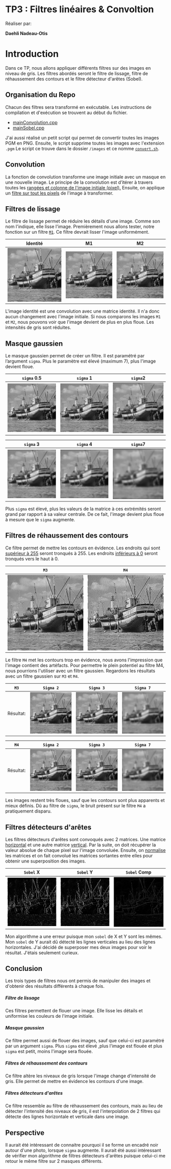 # TP3 : Filtres linéaires & Convoltion

 Réaliser par:

**Daehli Nadeau-Otis**

# Introduction

Dans ce TP, nous allons appliquer différents filtres sur des images en niveau de gris. Les filtres abordés seront le filtre de lissage, filtre de réhaussement des contours et le filtre détecteur d'arêtes (Sobel).

## Organisation du Repo

Chacun des filtres sera transformé en exécutable. Les instructions de compilation et d'exécution se trouvent au début du fichier.  

* [mainConvolution.cpp](https://git.unistra.fr/nadeauotis/P4y/blob/master/TP3/src/mainConvolution.cpp#L2-5)
* [mainSobel.cpp](https://git.unistra.fr/nadeauotis/P4y/blob/master/TP3/src/mainSobel.cpp#L4-7)

J'ai aussi réalisé un petit script qui permet de convertir toutes les images PGM en PNG. Ensuite, le script supprime toutes les images avec l'extension `.pgm` Le script ce trouve dans le dossier `/images` et ce nomme [`convert.sh`](https://git.unistra.fr/nadeauotis/P4y/blob/master/TP3/src/images/convert.sh#L2-7).


## Convolution

La fonction de convolution transforme une image initiale avec un masque en une nouvelle image. Le principe de la convolution est d’itérer à travers toutes les [rangées et colonne de l'image initiale (pixel).](https://git.unistra.fr/nadeauotis/P4y/blob/master/TP3/src/bas_niveau.hpp#L212-217) Ensuite, on applique un [filtre sur tout les pixels](https://git.unistra.fr/nadeauotis/P4y/blob/master/TP3/src/bas_niveau.hpp#L221-234) de l'image à transformer.

## Filtres de lissage

Le filtre de lissage permet de réduire les détails d'une image. Comme son nom l'indique, elle lisse l'image. Premièrement nous allons tester, notre fonction sur un filtre [`M1`](https://git.unistra.fr/nadeauotis/P4y/blob/master/TP3/src/mainConvolution.cpp#L32-36). Ce filtre devrait lisser l'image uniformément.

Identité | M1 | M2 |
---  | ---  | ---  |
![alt text][boatMatrice] |  ![alt text][boatM1]|  ![alt text][boatM2] |

L'image identité est une convolution avec une matrice identité. Il n'a donc aucun changement avec l'image initiale. Si nous comparons les images `M1` et `M2`, nous pouvons voir que l'image devient de plus en plus floue. Les intensités de gris sont réduites.

## Masque gaussien

Le masque gaussien permet de créer un filtre. Il est paramétré par l’argument `sigma`. Plus le paramètre est élevé (maximum 7), plus l'image devient floue.

`sigma` 0.5 | `sigma` 1 | `sigma`2 |
---  | ---  | ---  |
![alt text][boatGaussSigmaDemi] |  ![alt text][boatGaussSigma1]|  ![alt text][boatGaussSigma2] |


`sigma` 3 | `sigma` 4 | `sigma`7 |
---  | ---  | ---  |
![alt text][boatGaussSigma3] |  ![alt text][boatGaussSigma4]|  ![alt text][boatGaussSigma7] |

Plus `sigma` est élevé, plus les valeurs de la matrice à ces extrémités seront grand par rapport à sa valeur centrale. De ce fait, l'image devient plus floue à mesure que le `sigma` augmente.


## Filtres de réhaussement des contours

Ce filtre permet de mettre les contours en évidence. Les endroits qui sont [supérieur à 255](https://git.unistra.fr/nadeauotis/P4y/blob/master/TP3/src/bas_niveau.hpp#L294-303) seront tronqués à 255. Les endroits [inférieurs à 0](https://git.unistra.fr/nadeauotis/P4y/blob/master/TP3/src/bas_niveau.hpp#L294-303) seront tronqués vers le haut à 0.

`M3` | `M4`
---  | ---  
![alt text][boatM3] |  ![alt text][boatM4]

Le filtre `M4` met les contours trop en évidence, nous avons l'impression que l'image contient des artéfacts. Pour permettre le plein potentiel au filtre M4, nous pourrions l'utiliser avec un filtre gaussien. Regardons les résultats avec un filtre gaussien sur `M3` et `M4`.

`M3` | `Sigma 2` | `Sigma 3` | `Sigma 7`
---  | ---  |  --- | --- |
Résultat: | ![alt text][boatGaussSigma2M3] |  ![alt text][boatGaussSigma3M3] | ![alt text][boatGaussSigma7M3]

`M4` | `Sigma 2` | `Sigma 3` | `Sigma 7`
---  | ---  |  --- | --- |
Résultat: | ![alt text][boatGaussSigma2M4] |  ![alt text][boatGaussSigma3M4] | ![alt text][boatGaussSigma7M4]


Les images restent très floues, sauf que les contours sont plus apparents et mieux définis. Dû au filtre de `sigma`, le bruit présent sur le filtre `M4` a pratiquement disparu.

## Filtres détecteurs d'arêtes

Les filtres détecteurs d'arêtes sont convoqués avec 2 matrices. Une matrice [horizontal](https://git.unistra.fr/nadeauotis/P4y/blob/master/TP3/src/mainSobel.cpp#L32-37) et une autre matrice [vertical](https://git.unistra.fr/nadeauotis/P4y/blob/master/TP3/src/mainSobel.cpp#L38-43). Par la suite, on doit récupérer la valeur absolue de chaque pixel sur l'image convoluée. Ensuite, on [normalise](https://git.unistra.fr/nadeauotis/P4y/blob/master/TP3/src/bas_niveau.hpp#L335-350) les matrices et on fait convolué les matrices sortantes entre elles pour obtenir une superposition des images.


`Sobel` X | `Sobel` Y | `Sobel` Comp
---  | ---  |  --- |
![alt text][boatSobelX] | ![alt text][boatSobelY] |  ![alt text][boatSobelXY]

Mon algorithme a une erreur puisque mon `sobel`  de X et Y sont les mêmes. Mon `sobel` de Y aurait dû détecté les lignes verticales au lieu des lignes horizontales. J'ai décidé de superposer mes deux images pour voir le résultat. J'étais seulement curieux.  

## Conclusion

Les trois types de filtres nous ont permis de manipuler des images et d'obtenir des résultats différents à chaque fois.

##### Filtre de lissage
Ces filtres permettent de flouer une image. Elle lisse les détails et uniformise les couleurs de l'image initiale.

##### Masque gaussien
Ce filtre permet aussi de flouer des images, sauf que celui-ci est paramétré par un argument `sigma`. Plus `sigma` est élevé ,plus l'image est flouée et plus `sigma` est petit, moins l'image sera flouée.

##### Filtres de réhaussement des contours

Ce filtre altère les niveaux de gris lorsque l'image change d'intensité de gris. Elle permet de mettre en évidence les contours d'une image.

##### Filtres détecteurs d'arêtes
Ce filtre ressemble au filtre de réhaussement des contours, mais au lieu de détecter l'intensité des niveaux de gris, il est l'interpolation de 2 filtres qui détecte des lignes horizontale et verticale dans une image.


## Perspective

Il aurait été intéressant de connaitre pourquoi il se forme un encadré noir autour d'une photo, lorsque `sigma` augmente. Il aurait été aussi intéressant de vérifier mon algorithme de filtres détecteurs d'arêtes puisque celui-ci me retour le même filtre sur 2 masques différents.


[boatM1]: https://github.com/daehli/image-processing/raw/master/images/boatM1.png
[boatM2]: https://github.com/daehli/image-processing/raw/master/images/boatM2.png
[boatM2]: https://github.com/daehli/image-processing/raw/master/images/boatM2.png
[boatM3]: https://github.com/daehli/image-processing/raw/master/images/boatM3.png
[boatM4]: https://github.com/daehli/image-processing/raw/master/images/boatM4.png
[boatMatrice]: https://github.com/daehli/image-processing/raw/master/images/boatMatrice.png
[boatGaussSigma1]: https://github.com/daehli/image-processing/raw/master/images/boatGaussSigma1.png
[boatGaussSigma2]: https://github.com/daehli/image-processing/raw/master/images/boatGaussSigma2.png
[boatGaussSigma3]: https://github.com/daehli/image-processing/raw/master/images/boatGaussSigma3.png
[boatGaussSigma4]: https://github.com/daehli/image-processing/raw/master/images/boatGaussSigma4.png
[boatGaussSigma7]: https://github.com/daehli/image-processing/raw/master/images/boatGaussSigma7.png
[boatGaussSigmaDemi]: https://github.com/daehli/image-processing/raw/master/images/boatGaussSigmaDemi.png
[boatGaussSigma2M3]: https://github.com/daehli/image-processing/raw/master/images/boatGaussSigma2M3.png
[boatGaussSigma3M3]: https://github.com/daehli/image-processing/raw/master/images/boatGaussSigma3M3.png
[boatGaussSigma7M3]: https://github.com/daehli/image-processing/raw/master/images/boatGaussSigma7M3.png
[boatGaussSigma2M4]: https://github.com/daehli/image-processing/raw/master/images/boatGaussSigma2M3.png
[boatGaussSigma3M4]: https://github.com/daehli/image-processing/raw/master/images/boatGaussSigma3M3.png
[boatGaussSigma7M4]: https://github.com/daehli/image-processing/raw/master/images/boatGaussSigma7M3.png
[boatSobelX]: https://github.com/daehli/image-processing/raw/master/images/boatSobelX.png
[boatSobelY]: https://github.com/daehli/image-processing/raw/master/images/boatSobelY.png
[boatSobelXY]: https://github.com/daehli/image-processing/raw/master/images/boatSobelYX.png
